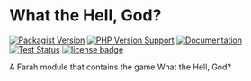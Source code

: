 What the Hell, God?
===================
[![Packagist Version](https://img.shields.io/packagist/v/slothsoft/whatthehell)](https://packagist.org/packages/slothsoft/whatthehell)
[![PHP Version Support](https://img.shields.io/packagist/php-v/slothsoft/whatthehell)](https://www.php.net/)
[![Documentation](https://img.shields.io/badge/docs-reference-blue.svg)](https://faulo.github.io/slothsoft-whatthehell/)
[![Test Status](https://github.com/Faulo/slothsoft-whatthehell/actions/workflows/ci-tests.yml/badge.svg)](https://github.com/Faulo/slothsoft-whatthehell/actions/workflows/ci-tests.yml)
[![license badge](https://img.shields.io/badge/license-MIT-green.svg)](LICENSE)

A Farah module that contains the game What the Hell, God?